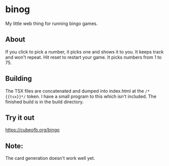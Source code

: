 # binog
My little web thing for running bingo games.

## About
If you click to pick a number, it picks one and shows it to you. It keeps track and won't repeat. Hit reset to restart your game. It picks numbers from 1 to 75. 

## Building
The TSX files are concatenated and dumped into index.html at the `/*{{tsx}}*/` token. I have a small program to this which isn't included. The finished build is in the build directory.

## Try it out
https://cubeofb.org/bingo

## Note:
The card generation doesn't work well yet.
